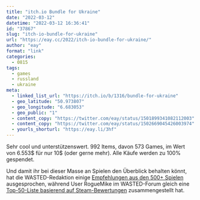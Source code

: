 ```yaml
---
title: "itch.io Bundle for Ukraine"
date: "2022-03-12"
datetime: "2022-03-12 16:36:41"
id: "37867"
slug: "itch-io-bundle-for-ukraine"
url: "https://eay.cc/2022/itch-io-bundle-for-ukraine/"
author: "eay"
format: "link"
categories:
  - 0815
tags:
  - games
  - russland
  - ukraine
meta:
  - linked_list_url: "https://itch.io/b/1316/bundle-for-ukraine"
  - geo_latitude: "50.973807"
  - geo_longitude: "6.683053"
  - geo_public: "1"
  - content_copy: "https://twitter.com/eay/status/1501899341082112003"
  - content_copy: "https://twitter.com/eay/status/1502669045426003974"
  - yourls_shorturl: "https://eay.li/3hf"
---
```


Sehr cool und unterstützenswert. 992 Items, davon 573 Games, im Wert von 6.553$ für nur 10$ (oder gerne mehr). Alle Käufe werden zu 100% gespendet.

Und damit ihr bei dieser Masse an Spielen den Überblick behalten könnt, hat die WASTED-Redaktion einige [Empfehlungen aus den 500+ Spielen](https://wasted.de/2022/03/bundle-for-ukraine-gute-games-fuer-eine-gute-sache/) ausge­sprochen, während User RogueMike im WASTED-Forum gleich eine [Top-50-Liste basierend auf Steam-Bewertungen](https://community.wasted.de/t/bundle-for-ukraine-gute-games-fuer-eine-gute-sache/1224/11) zusammen­gestellt hat.
